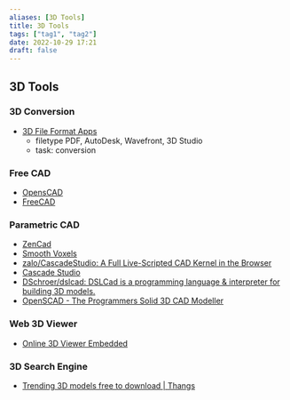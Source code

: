 ```yaml
---
aliases: [3D Tools]
title: 3D Tools
tags: ["tag1", "tag2"]
date: 2022-10-29 17:21
draft: false
---
```


## 3D Tools

### 3D Conversion

- [3D File Format Apps](https://products.fileformat.app/3d/)
	- filetype PDF, AutoDesk, Wavefront, 3D Studio
	- task: conversion

### Free CAD

- [OpensCAD](https://www.openscad.org/)
- [FreeCAD](https://www.freecadweb.org/)

### Parametric CAD

- [ZenCad](https://mirmik.github.io/zencad/en/gui.html)
- [Smooth Voxels](https://svox.glitch.me/)
- [zalo/CascadeStudio: A Full Live-Scripted CAD Kernel in the Browser](https://github.com/zalo/CascadeStudio)
- [Cascade Studio](https://zalo.github.io/CascadeStudio/)
- [DSchroer/dslcad: DSLCad is a programming language & interpreter for building 3D models.](https://github.com/DSchroer/dslcad)
- [OpenSCAD - The Programmers Solid 3D CAD Modeller](http://openscad.org/)

### Web 3D Viewer

- [Online 3D Viewer Embedded](https://3dviewer.net/embed.html#model=https://raw.githubusercontent.com/FreeCAD/FreeCAD/master/data/examples/PartDesignExample.FCStd$camera=66.34677,160.67932,-135.55368,17.48001,-50.00000,-14.99847,0.00000,1.00000,0.00000,45.00000$cameramode=perspective$envsettings=fishermans_bastion,off$backgroundcolor=42,43,46,255$defaultcolor=200,200,200$edgesettings=on,0,0,0,20)

### 3D Search Engine

- [Trending 3D models free to download | Thangs](https://thangs.com/)
